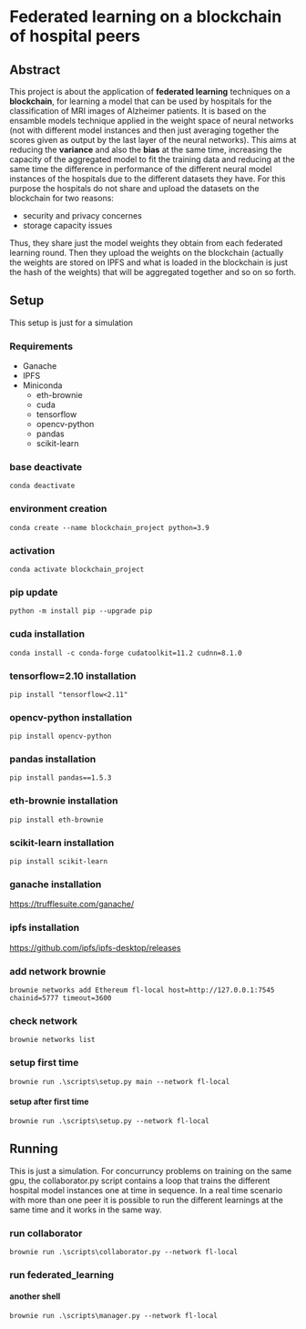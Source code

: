 # Federated learning on a blockchain of hospital peers
## Abstract
This project is about the application of **federated learning** techniques on a **blockchain**, for learning a model that can be used by hospitals
for the classification of MRI images of Alzheimer patients. It is based on the ensamble models technique applied in the weight space of neural networks 
(not with different model instances and then just averaging together the scores given as output by the last layer of the neural networks).
This aims at reducing the **variance** and also the **bias** at the same time, increasing the capacity
of the aggregated model to fit the training data and reducing at the same time the difference in performance of the different neural model instances of the 
hospitals due to the different datasets they have.
For this purpose the hospitals do not share and upload the datasets on the blockchain for two reasons:
* security and privacy concernes
* storage capacity issues

Thus, they share just the model weights they obtain from each federated learning round. Then they upload the weights on the blockchain (actually the weights
are stored on IPFS and what is loaded in the blockchain is just the hash of the weights) that will be aggregated together and so on so forth.

## Setup
This setup is just for a simulation
### Requirements
* Ganache
* IPFS
* Miniconda
  * eth-brownie
  * cuda
  * tensorflow
  * opencv-python
  * pandas
  * scikit-learn

### base deactivate
`conda deactivate`

### environment creation
`conda create --name blockchain_project python=3.9`

### activation
`conda activate blockchain_project`

### pip update
`python -m install pip --upgrade pip`

### cuda installation
`conda install -c conda-forge cudatoolkit=11.2 cudnn=8.1.0`

### tensorflow=2.10 installation
`pip install "tensorflow<2.11"`

### opencv-python installation
`pip install opencv-python`

### pandas installation
`pip install pandas==1.5.3`

### eth-brownie installation
`pip install eth-brownie`

### scikit-learn installation
`pip install scikit-learn`

### ganache installation
https://trufflesuite.com/ganache/

### ipfs installation
https://github.com/ipfs/ipfs-desktop/releases

### add network brownie
`brownie networks add Ethereum fl-local host=http://127.0.0.1:7545 chainid=5777 timeout=3600`

### check network
`brownie networks list`

### setup first time
`brownie run .\scripts\setup.py main --network fl-local` 
#### setup after first time
`brownie run .\scripts\setup.py --network fl-local`

## Running
This is just a simulation. For concurruncy problems on training on the same gpu, the collaborator.py script contains a loop that trains the
different hospital model instances one at time in sequence. In a real time scenario with more than one peer it is possible to run 
the different learnings at the same time and it works in the same way.
### run collaborator
`brownie run .\scripts\collaborator.py --network fl-local`

### run federated_learning
#### another shell
`brownie run .\scripts\manager.py --network fl-local`
